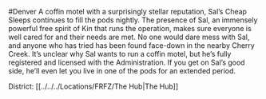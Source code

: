 #Denver 
A coffin motel with a surprisingly stellar reputation, Sal’s Cheap Sleeps continues to fill the pods nightly. The presence of Sal, an immensely powerful free spirit of Kin that runs the operation, makes sure everyone is well cared for and their needs are met. No one would dare mess with Sal, and anyone who has tried has been found face-down in the nearby Cherry Creek. It’s unclear why Sal wants to run a coffin motel, but he’s fully registered and licensed with the Administration. If you get on Sal’s good side, he’ll even let you live in one of the pods for an extended period.

District: [[../../../Locations/FRFZ/The Hub|The Hub]]
